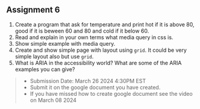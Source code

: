 ## Assignment 6
1. Create a program that ask for temperature and print hot if it is above 80, good if it is beween 60 and 80 and cold if it below 60. 
2. Read and explain in your own terms what media query in css is. 
3. Show simple example with media query.
4. Create and show simple page with layout using `grid`. It could be very simple layout also but use `grid`.
5. What is ARIA in the accessibility world? What are some of the ARIA examples you can give?

> * Submission Date: March 26 2024 4:30PM EST
> * Submit it on the google document you have created.
> * If you have missed how to create google document see the video on March 08 2024
